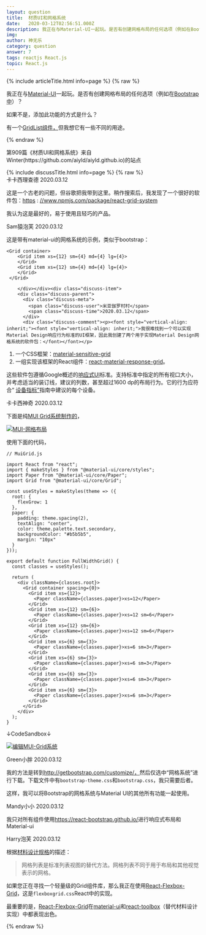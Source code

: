```yaml
---
layout: question
title:  材质UI和网格系统
date:   2020-03-12T02:56:51.000Z
description: 我正在与Material-UI一起玩。是否有创建网格布局的任何选项（例如在Bootstrap中）？如果不是，添加此功能的方式是什么？有一个Grid...
img: 
author: 神无乐
category: question
answer: 7
tags: reactjs React.js
topic: React.js
---
```

<div class="article-root">
  <div class="article">
    {% include articleTitle.html info=page %}
    {% raw %}
    <div class="article-content"><p><font style="vertical-align: inherit;"><font style="vertical-align: inherit;">我正在与</font></font><a href="http://material-ui.com/#/home" rel="noreferrer"><font style="vertical-align: inherit;"><font style="vertical-align: inherit;">Material-UI</font></font></a><font style="vertical-align: inherit;"><font style="vertical-align: inherit;">一起玩</font><font style="vertical-align: inherit;">。</font><font style="vertical-align: inherit;">是否有创建网格布局的任何选项（例如在</font></font><a href="http://getbootstrap.com/css/#grid" rel="noreferrer"><font style="vertical-align: inherit;"><font style="vertical-align: inherit;">Bootstrap中</font></font></a><font style="vertical-align: inherit;"><font style="vertical-align: inherit;">）？</font></font></p>

<p><font style="vertical-align: inherit;"><font style="vertical-align: inherit;">如果不是，添加此功能的方式是什么？</font></font></p>

<p><font style="vertical-align: inherit;"><font style="vertical-align: inherit;">有一个</font></font><a href="http://material-ui.com/#/components/grid-list" rel="noreferrer"><font style="vertical-align: inherit;"><font style="vertical-align: inherit;">GridList组件，</font></font></a><font style="vertical-align: inherit;"><font style="vertical-align: inherit;">但我想它有一些不同的用途。</font></font></p></div>
    {% endraw %}
  </div>
  <p class="winter_mark">第909篇《材质UI和网格系统》来自Winter(https://github.com/aiyld/aiyld.github.io)的站点</p>
  <div class="discuss-wrapper">
    {% include discussTitle.html info=page %}
    {% raw %}
    <div class="discuss-list">
    <div class="discuss-item">
        <div class="discuss-parent">
          <div class="discuss-meta">
            <span class="discuss-user">卡卡西理查德</span>
            <span class="discuss-time">2020.03.12</span>
          </div>
          <div class="discuss-comment"><p><font style="vertical-align: inherit;"><font style="vertical-align: inherit;">这是一个古老的问题，但谷歌把我带到这里。</font><font style="vertical-align: inherit;">稍作搜索后，我发现了一个很好的软件包：</font><a href="https://www.npmjs.com/package/react-grid-system" rel="nofollow noreferrer"><font style="vertical-align: inherit;">https</font></a><font style="vertical-align: inherit;"> : </font></font><a href="https://www.npmjs.com/package/react-grid-system" rel="nofollow noreferrer"><font style="vertical-align: inherit;"><font style="vertical-align: inherit;">//www.npmjs.com/package/react-grid-system</font></font></a></p>

<p><font style="vertical-align: inherit;"><font style="vertical-align: inherit;">我认为这是最好的，易于使用且轻巧的产品。</font></font></p></div>
        </div></div><div class="discuss-item">
        <div class="discuss-parent">
          <div class="discuss-meta">
            <span class="discuss-user">Sam猿泡芙</span>
            <span class="discuss-time">2020.03.12</span>
          </div>
          <div class="discuss-comment"><p><font style="vertical-align: inherit;"><font style="vertical-align: inherit;">这是带有material-ui的网格系统的示例，类似于bootstrap：</font></font></p>

<pre><code>&lt;Grid container&gt;<font></font>
    &lt;Grid item xs={12} sm={4} md={4} lg={4}&gt;<font></font>
    &lt;/Grid&gt;<font></font>
    &lt;Grid item xs={12} sm={4} md={4} lg={4}&gt;<font></font>
    &lt;/Grid&gt;<font></font>
 &lt;/Grid&gt;<font></font>
</code></pre></div>
        </div></div><div class="discuss-item">
        <div class="discuss-parent">
          <div class="discuss-meta">
            <span class="discuss-user">米亚伽罗村村</span>
            <span class="discuss-time">2020.03.12</span>
          </div>
          <div class="discuss-comment"><p><font style="vertical-align: inherit;"><font style="vertical-align: inherit;">我很难找到一个可以实现Material Design响应行为标准的UI框架，因此我创建了两个用于实现Material Design网格系统的软件包：</font></font></p>

<ol>
<li><font style="vertical-align: inherit;"><font style="vertical-align: inherit;">一个CSS框架：</font></font><a href="https://www.npmjs.com/package/material-responsive-grid" rel="nofollow noreferrer"><font style="vertical-align: inherit;"><font style="vertical-align: inherit;">material-sensitive-grid</font></font></a></li>
<li><font style="vertical-align: inherit;"><font style="vertical-align: inherit;">一组实现该框架的React组件：</font></font><a href="https://www.npmjs.com/package/react-material-responsive-grid" rel="nofollow noreferrer"><font style="vertical-align: inherit;"><font style="vertical-align: inherit;">react-material-response-grid</font></font></a><font style="vertical-align: inherit;"><font style="vertical-align: inherit;">。</font></font></li>
</ol>

<p><font style="vertical-align: inherit;"><font style="vertical-align: inherit;">这些软件包遵循</font><font style="vertical-align: inherit;">Google概述的</font></font><a href="https://material.io/guidelines/layout/responsive-ui.html" rel="nofollow noreferrer"><font style="vertical-align: inherit;"><font style="vertical-align: inherit;">响应式UI</font></font></a><font style="vertical-align: inherit;"><font style="vertical-align: inherit;">标准</font><font style="vertical-align: inherit;">。</font><font style="vertical-align: inherit;">支持标准中指定的所有视口大小，并考虑适当的装订线，建议的列数，甚至超过1600 dp的布局行为。</font><font style="vertical-align: inherit;">它的行为应符合“ </font></font><a href="https://material.io/devices/" rel="nofollow noreferrer"><font style="vertical-align: inherit;"><font style="vertical-align: inherit;">设备指标”</font></font></a><font style="vertical-align: inherit;"><font style="vertical-align: inherit;">指南中</font><font style="vertical-align: inherit;">建议的每个设备</font><font style="vertical-align: inherit;">。</font></font></p></div>
        </div></div><div class="discuss-item">
        <div class="discuss-parent">
          <div class="discuss-meta">
            <span class="discuss-user">卡卡西神奇</span>
            <span class="discuss-time">2020.03.12</span>
          </div>
          <div class="discuss-comment"><p><font style="vertical-align: inherit;"><font style="vertical-align: inherit;">下面是纯</font></font><a href="https://material-ui.com/components/grid/" rel="nofollow noreferrer"><font style="vertical-align: inherit;"><font style="vertical-align: inherit;">MUI Grid系统制作的</font></font></a><font style="vertical-align: inherit;"><font style="vertical-align: inherit;">，</font></font></p>

<p><a href="https://i.stack.imgur.com/7MRI9.png" rel="nofollow noreferrer"><img src="https://i.stack.imgur.com/7MRI9.png" alt="MUI-网格布局"></a></p>

<p><font style="vertical-align: inherit;"><font style="vertical-align: inherit;">使用下面的代码，</font></font></p>

<pre><code>// MuiGrid.js<font></font>
<font></font>
import React from "react";<font></font>
import { makeStyles } from "@material-ui/core/styles";<font></font>
import Paper from "@material-ui/core/Paper";<font></font>
import Grid from "@material-ui/core/Grid";<font></font>
<font></font>
const useStyles = makeStyles(theme =&gt; ({<font></font>
  root: {<font></font>
    flexGrow: 1<font></font>
  },<font></font>
  paper: {<font></font>
    padding: theme.spacing(2),<font></font>
    textAlign: "center",<font></font>
    color: theme.palette.text.secondary,<font></font>
    backgroundColor: "#b5b5b5",<font></font>
    margin: "10px"<font></font>
  }<font></font>
}));<font></font>
<font></font>
export default function FullWidthGrid() {<font></font>
  const classes = useStyles();<font></font>
<font></font>
  return (<font></font>
    &lt;div className={classes.root}&gt;<font></font>
      &lt;Grid container spacing={0}&gt;<font></font>
        &lt;Grid item xs={12}&gt;<font></font>
          &lt;Paper className={classes.paper}&gt;xs=12&lt;/Paper&gt;<font></font>
        &lt;/Grid&gt;<font></font>
        &lt;Grid item xs={12} sm={6}&gt;<font></font>
          &lt;Paper className={classes.paper}&gt;xs=12 sm=6&lt;/Paper&gt;<font></font>
        &lt;/Grid&gt;<font></font>
        &lt;Grid item xs={12} sm={6}&gt;<font></font>
          &lt;Paper className={classes.paper}&gt;xs=12 sm=6&lt;/Paper&gt;<font></font>
        &lt;/Grid&gt;<font></font>
        &lt;Grid item xs={6} sm={3}&gt;<font></font>
          &lt;Paper className={classes.paper}&gt;xs=6 sm=3&lt;/Paper&gt;<font></font>
        &lt;/Grid&gt;<font></font>
        &lt;Grid item xs={6} sm={3}&gt;<font></font>
          &lt;Paper className={classes.paper}&gt;xs=6 sm=3&lt;/Paper&gt;<font></font>
        &lt;/Grid&gt;<font></font>
        &lt;Grid item xs={6} sm={3}&gt;<font></font>
          &lt;Paper className={classes.paper}&gt;xs=6 sm=3&lt;/Paper&gt;<font></font>
        &lt;/Grid&gt;<font></font>
        &lt;Grid item xs={6} sm={3}&gt;<font></font>
          &lt;Paper className={classes.paper}&gt;xs=6 sm=3&lt;/Paper&gt;<font></font>
        &lt;/Grid&gt;<font></font>
      &lt;/Grid&gt;<font></font>
    &lt;/div&gt;<font></font>
  );<font></font>
}<font></font>
</code></pre>

<p><font style="vertical-align: inherit;"><font style="vertical-align: inherit;">↓CodeSandbox↓</font></font></p>

<p><a href="https://codesandbox.io/s/musing-mclaren-nzlq6?fontsize=14&amp;hidenavigation=1&amp;theme=dark" rel="nofollow noreferrer"><img src="https://codesandbox.io/static/img/play-codesandbox.svg" alt="编辑MUI-Grid系统"></a></p></div>
        </div></div><div class="discuss-item">
        <div class="discuss-parent">
          <div class="discuss-meta">
            <span class="discuss-user">Green小胖</span>
            <span class="discuss-time">2020.03.12</span>
          </div>
          <div class="discuss-comment"><p><font style="vertical-align: inherit;"><font style="vertical-align: inherit;">我的方法是转到</font></font><a href="http://getbootstrap.com/customize/" rel="noreferrer"><font style="vertical-align: inherit;"><font style="vertical-align: inherit;">http://getbootstrap.com/customize/，</font></font></a><font style="vertical-align: inherit;"><font style="vertical-align: inherit;">然后仅选中“网格系统”进行下载。</font><font style="vertical-align: inherit;">下载文件中</font><font style="vertical-align: inherit;">有</font></font><code>bootstrap-theme.css</code><font style="vertical-align: inherit;"><font style="vertical-align: inherit;">和</font></font><code>bootstrap.css</code><font style="vertical-align: inherit;"><font style="vertical-align: inherit;">，我只需要后者。</font></font></p>

<p><font style="vertical-align: inherit;"><font style="vertical-align: inherit;">这样，我可以将Bootstrap的网格系统与Material UI的其他所有功能一起使用。</font></font></p></div>
        </div></div><div class="discuss-item">
        <div class="discuss-parent">
          <div class="discuss-meta">
            <span class="discuss-user">Mandy小小</span>
            <span class="discuss-time">2020.03.12</span>
          </div>
          <div class="discuss-comment"><p><font style="vertical-align: inherit;"><font style="vertical-align: inherit;">我只</font><font style="vertical-align: inherit;">对所有组件</font><font style="vertical-align: inherit;">使用</font></font><a href="https://react-bootstrap.github.io/" rel="noreferrer"><font style="vertical-align: inherit;"><font style="vertical-align: inherit;">https://react-bootstrap.github.io/</font></font></a><font style="vertical-align: inherit;"><font style="vertical-align: inherit;">进行响应式布局和Material-ui</font></font></p></div>
        </div></div><div class="discuss-item">
        <div class="discuss-parent">
          <div class="discuss-meta">
            <span class="discuss-user">Harry泡芙</span>
            <span class="discuss-time">2020.03.12</span>
          </div>
          <div class="discuss-comment"><p><font style="vertical-align: inherit;"><font style="vertical-align: inherit;">根据</font></font><a href="https://www.google.com/design/spec/components/grid-lists.html#"><font style="vertical-align: inherit;"><font style="vertical-align: inherit;">材料设计规格</font></font></a><font style="vertical-align: inherit;"><font style="vertical-align: inherit;">的描述</font><font style="vertical-align: inherit;">：</font></font></p>

<blockquote>
  <p><font style="vertical-align: inherit;"><font style="vertical-align: inherit;">网格列表是标准列表视图的替代方法。</font><font style="vertical-align: inherit;">网格列表不同于用于布局和其他视觉表示的网格。</font></font></p>
</blockquote>

<p><font style="vertical-align: inherit;"><font style="vertical-align: inherit;">如果您正在寻找一个轻量级的Grid组件库，那么我正在使用</font></font><a href="http://roylee0704.github.io/react-flexbox-grid/"><font style="vertical-align: inherit;"><font style="vertical-align: inherit;">React-Flexbox-Grid</font></font></a><font style="vertical-align: inherit;"><font style="vertical-align: inherit;">，这是</font></font><code>flexboxgrid.css</code><font style="vertical-align: inherit;"><font style="vertical-align: inherit;">React中</font><font style="vertical-align: inherit;">的实现</font><font style="vertical-align: inherit;">。</font></font></p>

<p><font style="vertical-align: inherit;"><font style="vertical-align: inherit;">最重要的是，</font></font><a href="http://roylee0704.github.io/react-flexbox-grid/"><font style="vertical-align: inherit;"><font style="vertical-align: inherit;">React-Flexbox-Grid</font></font></a><font style="vertical-align: inherit;"><font style="vertical-align: inherit;">在</font></font><a href="https://github.com/callemall/material-ui"><font style="vertical-align: inherit;"><font style="vertical-align: inherit;">material-ui</font></font></a><font style="vertical-align: inherit;"><font style="vertical-align: inherit;">和</font></font><a href="https://github.com/react-toolbox/react-toolbox"><font style="vertical-align: inherit;"><font style="vertical-align: inherit;">react-toolbox</font></font></a><font style="vertical-align: inherit;"><font style="vertical-align: inherit;">（替代材料设计实现）中</font><font style="vertical-align: inherit;">都表现出色</font><font style="vertical-align: inherit;">。</font></font></p></div>
        </div></div>
    </div>
    {% endraw %}
  </div>
<div>
